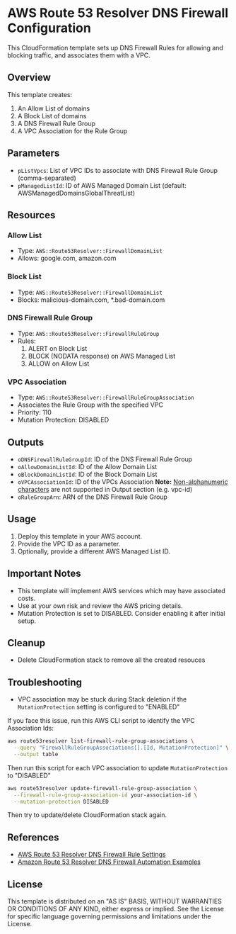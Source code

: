 # AWS Route 53 Resolver DNS Firewall Configuration

This CloudFormation template sets up DNS Firewall Rules for allowing and blocking traffic, and associates them with a VPC.

## Overview

This template creates:
1. An Allow List of domains
2. A Block List of domains
3. A DNS Firewall Rule Group
4. A VPC Association for the Rule Group

## Parameters

- `pListVpcs`: List of VPC IDs to associate with DNS Firewall Rule Group (comma-separated)
- `pManagedListId`: ID of AWS Managed Domain List (default: AWSManagedDomainsGlobalThreatList)

## Resources

### Allow List
- Type: `AWS::Route53Resolver::FirewallDomainList`
- Allows: google.com, amazon.com

### Block List
- Type: `AWS::Route53Resolver::FirewallDomainList`
- Blocks: malicious-domain.com, *.bad-domain.com

### DNS Firewall Rule Group
- Type: `AWS::Route53Resolver::FirewallRuleGroup`
- Rules:
  1. ALERT on Block List
  2. BLOCK (NODATA response) on AWS Managed List
  3. ALLOW on Allow List

### VPC Association
- Type: `AWS::Route53Resolver::FirewallRuleGroupAssociation`
- Associates the Rule Group with the specified VPC
- Priority: 110
- Mutation Protection: DISABLED

## Outputs

- `oDNSFirewallRuleGroupId`: ID of the DNS Firewall Rule Group
- `oAllowDomainListId`: ID of the Allow Domain List
- `oBlockDomainListId`: ID of the Block Domain List
- `oVPCAssociationId`: ID of the VPCs Association **Note:** [Non-alphanumeric characters](https://docs.aws.amazon.com/AWSCloudFormation/latest/UserGuide/intrinsic-function-reference-foreach-example-resource.html#intrinsic-function-reference-foreach-example-non-alphanumeric) are not supported in Output section (e.g. vpc-id)
- `oRuleGroupArn`: ARN of the DNS Firewall Rule Group

## Usage

1. Deploy this template in your AWS account.
2. Provide the VPC ID as a parameter.
3. Optionally, provide a different AWS Managed List ID.

## Important Notes

- This template will implement AWS services which may have associated costs.
- Use at your own risk and review the AWS pricing details.
- Mutation Protection is set to DISABLED. Consider enabling it after initial setup.

## Cleanup

- Delete CloudFormation stack to remove all the created resouces

## Troubleshooting

- VPC association may be stuck during Stack deletion if the `MutationProtection` setting is configured to "ENABLED"

If you face this issue, run this AWS CLI script to identify the VPC Association Ids:

```bash
aws route53resolver list-firewall-rule-group-associations \
  --query "FirewallRuleGroupAssociations[].[Id, MutationProtection]" \
  --output table
```

Then run this script for each VPC association to update `MutationProtection` to "DISABLED"

```bash
aws route53resolver update-firewall-rule-group-association \
  --firewall-rule-group-association-id your-association-id \
  --mutation-protection DISABLED
```

Then try to update/delete CloudFormation stack again.


## References

- [AWS Route 53 Resolver DNS Firewall Rule Settings](https://docs.aws.amazon.com/Route53/latest/DeveloperGuide/resolver-dns-firewall-rule-settings.html)
- [Amazon Route 53 Resolver DNS Firewall Automation Examples](https://github.com/aws-samples/amazon-route-53-resolver-dns-firewall-automation-examples)

## License

This template is distributed on an "AS IS" BASIS, WITHOUT WARRANTIES OR CONDITIONS OF ANY KIND, either express or implied. See the License for specific language governing permissions and limitations under the License.
